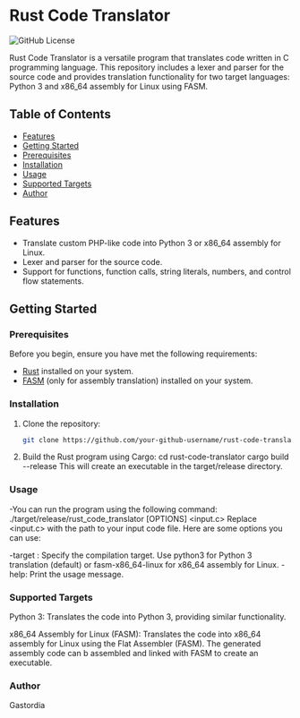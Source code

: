 # Rust Code Translator

![GitHub License](https://img.shields.io/badge/license-MIT-blue.svg)

Rust Code Translator is a versatile program that translates code written in C programming language. This repository includes a lexer and parser for the source code and provides translation functionality for two target languages: Python 3 and x86_64 assembly for Linux using FASM.

## Table of Contents

- [Features](#features)
- [Getting Started](#getting-started)
- [Prerequisites](#prerequisites)
- [Installation](#installation)
- [Usage](#usage)
- [Supported Targets](#supported-targets)
- [Author](#author)

## Features

- Translate custom PHP-like code into Python 3 or x86_64 assembly for Linux.
- Lexer and parser for the source code.
- Support for functions, function calls, string literals, numbers, and control flow statements.

## Getting Started

### Prerequisites

Before you begin, ensure you have met the following requirements:

- [Rust](https://www.rust-lang.org/tools/install) installed on your system.
- [FASM](https://flatassembler.net/download.php) (only for assembly translation) installed on your system.

### Installation

1. Clone the repository:

   ```bash
   git clone https://github.com/your-github-username/rust-code-translator.git
2. Build the Rust program using Cargo:
    cd rust-code-translator
    cargo build --release
  This will create an executable in the target/release directory.
### Usage

  -You can run the program using the following command:
    ./target/release/rust_code_translator [OPTIONS] <input.c>
  Replace <input.c> with the path to your input code file. Here are some options you can use:

  -target <target>: Specify the compilation target. Use python3 for Python 3 translation (default) or fasm-x86_64-linux for x86_64 assembly for Linux.
  -help: Print the usage message.
### Supported Targets

  Python 3: Translates the code into Python 3, providing similar functionality.

  x86_64 Assembly for Linux (FASM): Translates the code into x86_64 assembly for Linux using the Flat Assembler (FASM). The generated assembly code can b assembled 
  and linked with FASM to create an executable.
### Author

  Gastordia
